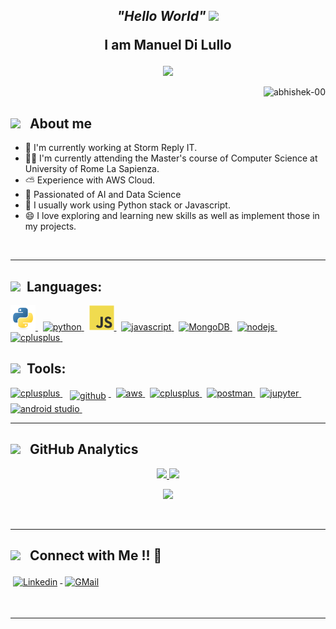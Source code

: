 <h2 align="center"> <i>"Hello World"</i>
<img src="https://media.giphy.com/media/26Fxy3Iz1ari8oytO/giphy.gif" width="40">

I am Manuel Di Lullo    </h2>

<p align='center'>
  <img src= 'https://capsule-render.vercel.app/api?type=rect&color=gradient&height=2.5'/>
</p>



<p align="right"> <img src="https://komarev.com/ghpvc/?username=abhishek-00&label=Profile%20views&color=0e75b6&style=flat" alt="abhishek-00" /> </p>



## <img src="https://media2.giphy.com/media/z9vxfIMzxbTaGwBkc5/giphy_s.gif?cid=ecf05e47cjnt33447pqnhksb17ve7x5zi6bsr2dagkvtdyvh&rid=giphy_s.gif&ct=s" width="40"> &nbsp; **About me**

- 🔭 I'm currently working at Storm Reply IT.
- 👨‍🎓 I'm currently attending the Master's course of Computer Science at University of Rome La Sapienza.
- ⛅ Experience with AWS Cloud.
- 🤖 Passionated of AI and Data Science
- 🐍 I usually work using Python stack or Javascript.
- 😄 I love exploring and learning new skills as well as implement those in my projects.


<br/>
<hr/>

## <img src="https://media.giphy.com/media/j2pOGeGYKe2xCCKwfi/giphy.gif" width="40">  &nbsp;**Languages:**
<p align="left">
<a href="https://www.python.org" target="_blank" rel="noreferrer"> <img src="https://raw.githubusercontent.com/devicons/devicon/master/icons/python/python-original.svg" alt="python" width="40" height="40"/> </a> 	&nbsp;
<a href="https://www.gnu.org/software/bash/" target="_blank" rel="noreferrer"> <img src="https://dwglogo.com/wp-content/uploads/2019/03/1800px-gnu_bash_logo.png" alt="python" width="50" height="40"/> </a> 	&nbsp;
<a href="https://developer.mozilla.org/en-US/docs/Web/JavaScript" target="_blank" rel="noreferrer"> <img src="https://raw.githubusercontent.com/devicons/devicon/master/icons/javascript/javascript-original.svg" alt="javascript" width="40" height="40"/> </a> 	&nbsp;
<a href="https://vuejs.org/" target="_blank" rel="noreferrer"> <img src="https://dwglogo.com/wp-content/uploads/2017/09/Vue_js_logo.png" alt="javascript" width="40" height="40"/> </a> 	&nbsp;
<a href="https://www.mongodb.com/" target="_blank" rel="noreferrer"> <img src="https://cdn.jsdelivr.net/gh/devicons/devicon/icons/mongodb/mongodb-plain-wordmark.svg" alt="MongoDB" width="40" height="40"/> </a> 	&nbsp;
<a href="https://nodejs.org" target="_blank" rel="noreferrer"> <img src="https://cdn.jsdelivr.net/gh/devicons/devicon/icons/nodejs/nodejs-original.svg" alt="nodejs" width="40" height="40"/> </a> 	&nbsp;
 <a href="https://docs.docker.com/get-started/" target="_blank" rel="noreferrer"> <img src="https://cdn.jsdelivr.net/gh/devicons/devicon/icons/docker/docker-original-wordmark.svg" alt="cplusplus" width="40" height="40"/> </a> 	&nbsp;
  
</p>


          


## <img src="https://media4.giphy.com/media/uhQuegHFqkVYuFMXMQ/giphy.gif?cid=ecf05e473w3yyq5ltckpc4c6vr4jf9avvh9uao2eswa4v9rk&rid=giphy.gif&ct=s" width="40">  &nbsp;**Tools:**
<p align="left">
<a href="https://git-scm.com" target="_blank">
<img src="https://cdn.jsdelivr.net/gh/devicons/devicon/icons/git/git-plain-wordmark.svg" alt="cplusplus" width="40" height="40" />  
</a>	&nbsp;
<a href="https://github.com/manueldilullo" target="_blank">
<img src="https://raw.githubusercontent.com/klaasnicolaas/ColoredBadges/prod/svg/dev/services/github.svg" alt="github" style="vertical-align:top; margin:4px">    
</a>	&nbsp;
<a href="https://aws.amazon.com/" target="_blank" rel="noreferrer"> <img src="https://a0.awsstatic.com/libra-css/images/logos/aws_smile-header-mobile-en-white_48x29.png" alt="aws" width="50" height="40"/> </a> 	&nbsp;
<a href="https://code.visualstudio.com/" target="_blank"> <img src="https://cdn.jsdelivr.net/gh/devicons/devicon/icons/vscode/vscode-original-wordmark.svg" alt="cplusplus" width="60" height="40"/> </a>	&nbsp;
<a href="https://postman.com" target="_blank" rel="noreferrer"> <img src="https://www.vectorlogo.zone/logos/getpostman/getpostman-icon.svg" alt="postman" width="40" height="40"/> </a> 	&nbsp;
<a href="https://jupyter.org/" target="_blank" rel="noreferrer"> <img src="https://jupyter.org/assets/logos/rectanglelogo-greytext-orangebody-greymoons.svg" alt="jupyter" width="80" height="40"/> </a> 	&nbsp;
<a href="https://developer.android.com/studio" target="_blank" rel="noreferrer"> <img src="https://external-content.duckduckgo.com/iu/?u=http%3A%2F%2Fpluspng.com%2Fimg-png%2Fandroid-png-android-logo-png-1024.png&f=1&nofb=1&ipt=3819ba926029609b1c04d7c4c0a679b52992af26a329fccd08d501f1fa8f69f2&ipo=images" alt="android studio" width="40" height="40"/> </a> 	&nbsp;


<br/>
<hr/>


## <img src="https://media0.giphy.com/media/YZuPLv7YPBzBRXuWnf/giphy.gif?cid=ecf05e47b1vr1pwvpcs8wfyoilhcn8g0nj1jyqo13mhb5dcg&rid=giphy.gif&ct=s" width="40"> &nbsp; **GitHub Analytics**

<p align="center">
<a href="https://github.com/manueldilullo">
  <img height="156em" src="https://github-readme-stats-abhishek-00.vercel.app/api?username=manueldilullo&show_icons=true&theme=dark&include_all_commits=true&count_private=true"/>
  <img height="156em" src="https://github-readme-stats-abhishek-00.vercel.app/api/top-langs/?username=manueldilullo&layout=compact&langs_count=8&theme=dark"/>
</a>
</p>

<p align="center">
 <img height="160em" src="https://github-readme-streak-stats.herokuapp.com/?user=manueldilullo&theme=dark&hide_border=false"/>
</p>

<br/>
<hr/>

## <img src="https://media2.giphy.com/media/numE3A55vbpBuDCxnA/giphy.gif?cid=ecf05e47rze9471w0iriay9ubhrvdmam2cbwpobzooqnsopa&rid=giphy.gif&ct=s" width="40"> &nbsp; **Connect with Me !! 🤝** ️

<p align="left">
<a href="https://www.linkedin.com/in/manuel-di-lullo-83ba23145/" target="_blank">
<img src="https://raw.githubusercontent.com/klaasnicolaas/ColoredBadges/master/svg/social/linkedin.svg" alt="Linkedin" style="vertical-align:top; margin:4px">
</a>  
<a href="mailto:manuel.dilullo99@gmail.com" target="_blank">
<img src="https://raw.githubusercontent.com/klaasnicolaas/ColoredBadges/prod/svg/social/gmail.svg" alt="GMail" style="vertical-align:top; margin:4px">
</a>
</p>

<br/>
<hr/>



<br/>
